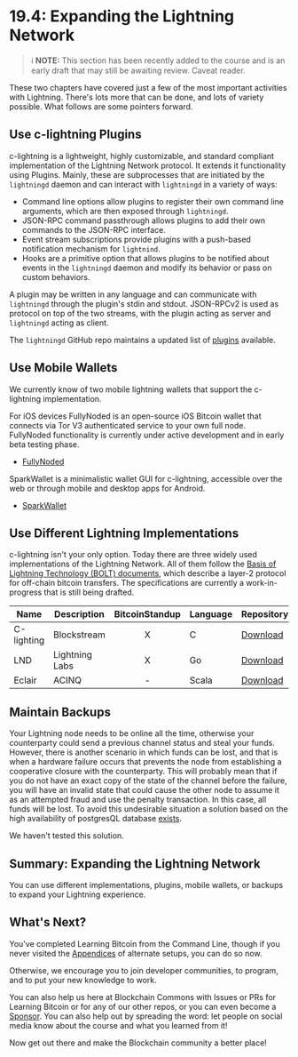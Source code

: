 # 19.4: Expanding the Lightning Network

> :information_source: **NOTE:** This section has been recently added to the course and is an early draft that may still be awaiting review. Caveat reader.

These two chapters have covered just a few of the most important activities with Lightning. There's lots more that can be done, and lots of variety possible. What follows are some pointers forward.

## Use c-lightning Plugins

c-lightning is a lightweight, highly customizable, and standard compliant implementation of the Lightning Network protocol. It extends it functionality using Plugins.  Mainly, these are subprocesses that are initiated by the `lightningd` daemon and can interact with `lightningd` in a variety of ways:

* Command line options allow plugins to register their own command line arguments, which are then exposed through `lightningd`.
* JSON-RPC command passthrough allows plugins to add their own commands to the JSON-RPC interface.
* Event stream subscriptions provide plugins with a push-based notification mechanism for `lightnind`.
* Hooks are a primitive option that allows plugins to be notified about events in the `lightningd` daemon and modify its behavior or pass on custom behaviors.

A plugin may be written in any language and can communicate with `lightningd` through the plugin's stdin and stdout. JSON-RPCv2 is used as protocol on top of the two streams, with the plugin acting as server and `lightningd` acting as client. 

The `lightningd` GitHub repo maintains a updated list of [plugins](https://github.com/lightningd/plugins) available.

## Use Mobile Wallets

We currently know of two mobile lightning wallets that support the c-lightning implementation.

For iOS devices FullyNoded is an open-source iOS Bitcoin wallet that connects via Tor V3 authenticated service to your own full node. FullyNoded  functionality is currently under active development and in early beta testing phase.

*  [FullyNoded](https://github.com/Fonta1n3/FullyNoded/blob/master/Docs/Lightning.md)

SparkWallet is a minimalistic wallet GUI for c-lightning, accessible over the web or through mobile and desktop apps for Android. 

*  [SparkWallet](https://github.com/shesek/spark-wallet)

## Use Different Lightning Implementations

c-lightning isn't your only option. Today there are three widely used implementations of the Lightning Network. All of them follow the [Basis of Lightning Technology (BOLT) documents](https://github.com/lightningnetwork/lightning-rfc), which describe a layer-2 protocol for off-chain bitcoin transfers. The specifications are currently a work-in-progress that is still being drafted.

| Name  | Description | BitcoinStandup | Language | Repository |
| ------------- | ------------- | :---: | ------------- | ------------- |
| C-lighting  | Blockstream  | X | C | [Download](https://github.com/ElementsProject/lightning) |
| LND  | Lightning Labs  | X | Go | [Download](https://github.com/lightningnetwork/lnd) |
| Eclair  | ACINQ  | - | Scala | [Download](https://github.com/ACINQ/eclair) |

## Maintain Backups

Your Lightning node needs to be online all the time, otherwise your counterparty could send a previous channel status and steal your funds.  However, there is another scenario in which funds can be lost, and that is when a hardware failure occurs that prevents the node from establishing a cooperative closure with the counterparty. This will probably mean that if you do not have an exact copy of the state of the channel before the failure, you will have an invalid state that could cause the other node to assume it as an attempted fraud and use the penalty transaction. In this case, all funds will be lost. To avoid this undesirable situation a solution based on the high availability of postgresQL database [exists](https://github.com/gabridome/docs/blob/master/c-lightning_with_postgresql_reliability.md).

We haven't tested this solution.

## Summary: Expanding the Lightning Network

You can use different implementations, plugins, mobile wallets, or backups to expand your Lightning experience. 

## What's Next?

You've completed Learning Bitcoin from the Command Line, though if you never visited the [Appendices](A0_Appendices.md) of alternate setups, you can do so now.

Otherwise, we encourage you to join developer communities, to program, and to put your new knowledge to work.

You can also help us here at Blockchain Commons with Issues or PRs for Learning Bitcoin or for any of our other repos, or you can even become a [Sponsor](https://github.com/sponsors/BlockchainCommons). You can also help out by spreading the word: let people on social media know about the course and what you learned from it!

Now get out there and make the Blockchain community a better place!

